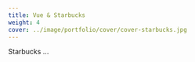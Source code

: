 ```yaml
---
title: Vue & Starbucks
weight: 4
cover: ../image/portfolio/cover/cover-starbucks.jpg
---
```


Starbucks ...
